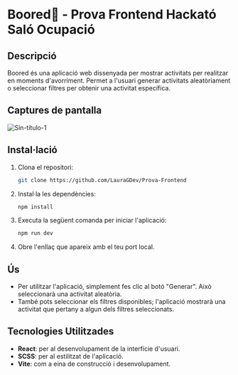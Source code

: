 # Boored🥱 - Prova Frontend Hackató Saló Ocupació

## Descripció
Boored és una aplicació web dissenyada per mostrar activitats per realitzar en moments d'avorriment. Permet a l'usuari generar activitats aleatòriament o seleccionar filtres per obtenir una activitat específica.


## Captures de pantalla

![Sin-título-1](https://github.com/user-attachments/assets/b63ff06f-69d0-472a-bb6b-ba60810eee68)
## Instal·lació
1. Clona el repositori:
    ```bash
    git clone https://github.com/LauraGDev/Prova-Frontend
    ```

2. Instal·la les dependències:
    ```bash
    npm install
    ```

3. Executa la següent comanda per iniciar l'aplicació:
    ```bash
    npm run dev
    ```

4. Obre l'enllaç que apareix amb el teu port local.


## Ús
- Per utilitzar l'aplicació, simplement fes clic al botó "Generar". Això seleccionarà una activitat aleatòria.
- També pots seleccionar els filtres disponibles; l'aplicació mostrarà una activitat que pertany a algun dels filtres seleccionats.


## Tecnologies Utilitzades
- **React**: per al desenvolupament de la interfície d'usuari.
- **SCSS**: per al estilitzat de l'aplicació.
- **Vite**: com a eina de construcció i desenvolupament.

